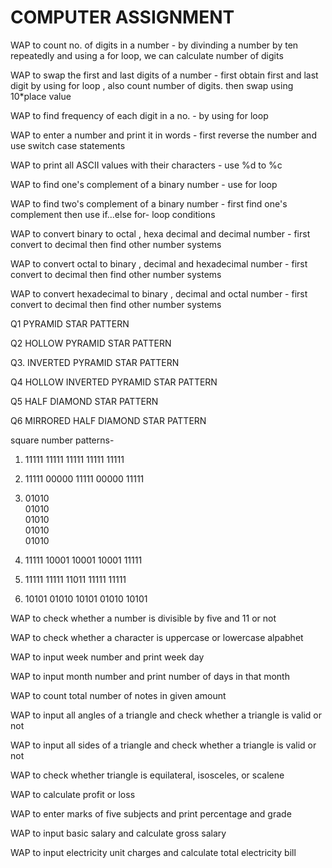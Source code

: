# COMPUTER ASSIGNMENT 

WAP to count no. of digits in a number - by divinding a number by ten repeatedly and using a for loop, we can calculate number of digits



WAP to swap the first and last digits of a number - first obtain first and last digit by using for loop , also count number of digits. then swap using 10*place value



WAP to find frequency of each digit in a no. - by using for loop


WAP to enter a number and print it in words - first reverse the number and use switch case statements


WAP to print all ASCII values with their characters - use %d to %c

WAP to find one's complement of a binary number - use for loop



WAP to find two's complement of a binary number - first find one's complement then use if...else for- loop conditions


WAP to convert binary to octal , hexa decimal and decimal number - first convert to decimal then find other number systems


WAP to convert octal to binary , decimal and hexadecimal number - first convert to decimal then find other number systems



WAP to convert hexadecimal to binary , decimal and octal number - first convert to decimal then find other number systems


Q1 PYRAMID STAR PATTERN




Q2 HOLLOW PYRAMID STAR PATTERN



Q3. INVERTED PYRAMID STAR PATTERN



Q4 HOLLOW INVERTED PYRAMID STAR PATTERN



Q5 HALF DIAMOND STAR PATTERN




Q6 MIRRORED HALF DIAMOND STAR PATTERN


square number patterns-

1) 11111
   11111
   11111
   11111
   11111

2) 11111
   00000
   11111
   00000
   11111
   
3) 01010  
   01010  
   01010  
   01010  
   01010  
   
4) 11111
   10001
   10001
   10001
   11111
   
5) 11111
   11111
   11011
   11111
   11111
   
6) 10101
   01010
   10101
   01010
   10101
   
   
WAP to check whether a number is divisible by five and 11 or not

WAP to check whether a character is uppercase or lowercase alpabhet

WAP to input week number and print week day

WAP to input month number and print number of days in that month

WAP to count total number of notes in given amount

WAP to input all angles of a triangle and check whether a triangle is valid or not

WAP to input all sides of a triangle and check whether a triangle is valid or not

WAP to check whether triangle is equilateral, isosceles, or scalene

WAP to calculate profit or loss

WAP to enter marks of five subjects and print percentage and grade

WAP to input basic salary and calculate gross salary

WAP to input electricity unit charges and calculate total electricity bill
